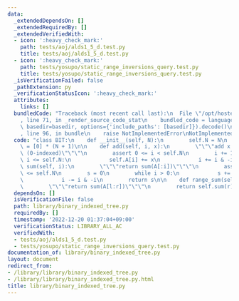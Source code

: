 ```yaml
---
data:
  _extendedDependsOn: []
  _extendedRequiredBy: []
  _extendedVerifiedWith:
  - icon: ':heavy_check_mark:'
    path: tests/aoj/alds1_5_d.test.py
    title: tests/aoj/alds1_5_d.test.py
  - icon: ':heavy_check_mark:'
    path: tests/yosupo/static_range_inversions_query.test.py
    title: tests/yosupo/static_range_inversions_query.test.py
  _isVerificationFailed: false
  _pathExtension: py
  _verificationStatusIcon: ':heavy_check_mark:'
  attributes:
    links: []
  bundledCode: "Traceback (most recent call last):\n  File \"/opt/hostedtoolcache/PyPy/3.7.13/x64/site-packages/onlinejudge_verify/documentation/build.py\"\
    , line 71, in _render_source_code_stat\n    bundled_code = language.bundle(stat.path,\
    \ basedir=basedir, options={'include_paths': [basedir]}).decode()\n  File \"/opt/hostedtoolcache/PyPy/3.7.13/x64/site-packages/onlinejudge_verify/languages/python.py\"\
    , line 96, in bundle\n    raise NotImplementedError\nNotImplementedError\n"
  code: "class BIT:\n    def __init__(self, N):\n        self.N = N\n        self.A\
    \ = [0] * (N + 1)\n\n    def add(self, i, x):\n        \"\"\"add x to i-th element\
    \ (0-indexed)\"\"\"\n        assert 0 <= i < self.N\n        i += 1\n        while\
    \ i <= self.N:\n            self.A[i] += x\n            i += i & -i\n\n    def\
    \ sum(self, i):\n        \"\"\"return sum(A[:i])\"\"\"\n        assert 0 <= i\
    \ <= self.N\n        s = 0\n        while i > 0:\n            s += self.A[i]\n\
    \            i -= i & -i\n        return s\n\n    def range_sum(self, l, r):\n\
    \        \"\"\"return sum(A[l:r])\"\"\"\n        return self.sum(r) - self.sum(l)\n"
  dependsOn: []
  isVerificationFile: false
  path: library/binary_indexed_tree.py
  requiredBy: []
  timestamp: '2022-12-20 01:37:04+09:00'
  verificationStatus: LIBRARY_ALL_AC
  verifiedWith:
  - tests/aoj/alds1_5_d.test.py
  - tests/yosupo/static_range_inversions_query.test.py
documentation_of: library/binary_indexed_tree.py
layout: document
redirect_from:
- /library/library/binary_indexed_tree.py
- /library/library/binary_indexed_tree.py.html
title: library/binary_indexed_tree.py
---
```

